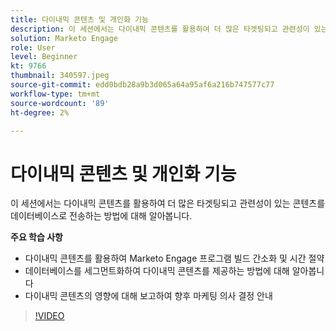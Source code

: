 ```yaml
---
title: 다이내믹 콘텐츠 및 개인화 기능
description: 이 세션에서는 다이내믹 콘텐츠를 활용하여 더 많은 타겟팅되고 관련성이 있는 콘텐츠를 데이터베이스로 전송하는 방법에 대해 알아봅니다.
solution: Marketo Engage
role: User
level: Beginner
kt: 9766
thumbnail: 340597.jpeg
source-git-commit: edd0bdb28a9b3d065a64a95af6a216b747577c77
workflow-type: tm+mt
source-wordcount: '89'
ht-degree: 2%

---
```


# 다이내믹 콘텐츠 및 개인화 기능

이 세션에서는 다이내믹 콘텐츠를 활용하여 더 많은 타겟팅되고 관련성이 있는 콘텐츠를 데이터베이스로 전송하는 방법에 대해 알아봅니다.

**주요 학습 사항**

* 다이내믹 콘텐츠를 활용하여 Marketo Engage 프로그램 빌드 간소화 및 시간 절약
* 데이터베이스를 세그먼트화하여 다이내믹 콘텐츠를 제공하는 방법에 대해 알아봅니다
* 다이내믹 콘텐츠의 영향에 대해 보고하여 향후 마케팅 의사 결정 안내

>[!VIDEO](https://video.tv.adobe.com/v/340597/?quality=12&learn=on)
